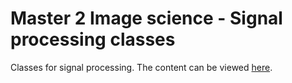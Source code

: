 # Master 2 Image science - Signal processing classes

Classes for signal processing. The content can be viewed [here](https://imac-projects.github.io/M2-SIS-signal/).

